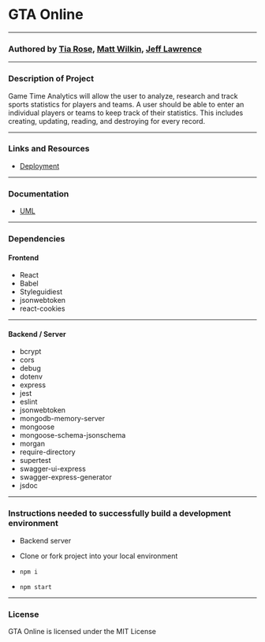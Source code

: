 # GTA Online
----
### Authored by [Tia Rose](https://github.com/TRose2014), [Matt Wilkin](https://github.com/mwilkin), [Jeff Lawrence](https://github.com/JeffLawrence1)
----
### Description of Project

Game Time Analytics will allow the user to analyze, research and track sports statistics for players and teams. A user should be able to enter an individual players or teams to keep track of their statistics. This includes creating, updating, reading, and destroying for every record.

---
### Links and Resources

* [Deployment]()
---
### Documentation

* [UML]()
---
### Dependencies

#### Frontend 

* React
* Babel
* Styleguidiest
* jsonwebtoken
* react-cookies

---
#### Backend / Server
* bcrypt
* cors
* debug
* dotenv
* express
* jest
* eslint
* jsonwebtoken
* mongodb-memory-server
* mongoose
* mongoose-schema-jsonschema
* morgan
* require-directory
* supertest
* swagger-ui-express
* swagger-express-generator
* jsdoc

---
### Instructions needed to successfully build a development environment

* Backend server 

* Clone or fork project into your local environment

* `npm i`

* `npm start`

---
### License
GTA Online is licensed under the MIT License 
